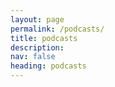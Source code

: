 ```yaml
---
layout: page
permalink: /podcasts/
title: podcasts
description: 
nav: false
heading: podcasts
---
```

<div class="publications">


</div>

